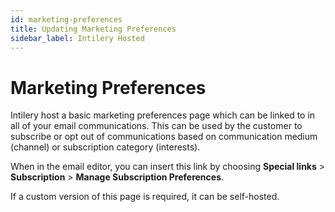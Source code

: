 ```yaml
---
id: marketing-preferences
title: Updating Marketing Preferences
sidebar_label: Intilery Hosted
---
```


# Marketing Preferences

Intilery host a basic marketing preferences page which can be linked to in all of your 
email communications.  This can be used by the customer to subscribe or opt out 
of communications based on communication medium (channel) or subscription 
category (interests).

When in the email editor, you can insert this link by choosing **Special links** > 
**Subscription** > **Manage Subscription Preferences**.

If a custom version of this page is required, it can be self-hosted.





